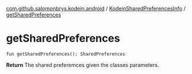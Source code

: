 [com.github.salomonbrys.kodein.android](../index.md) / [KodeinSharedPreferencesInfo](index.md) / [getSharedPreferences](.)

# getSharedPreferences

`fun getSharedPreferences(): SharedPreferences`

**Return**
The shared preferemces given the classes parameters.

